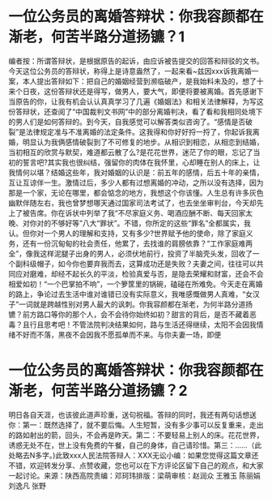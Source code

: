 # 一位公务员的离婚答辩状：你我容颜都在渐老，何苦半路分道扬镳？1

编者按：所谓答辩状，是根据原告的起诉，由应诉被告提交的回答和辩驳的文书。今天这位公务员的答辩状，称得上是诗意盎然了，一起来看~兹因xxx诉我离婚一案，本人提出答辩如下：把自己的婚姻经营到濒临破产，是我始料未及的，想了十来个日夜，这份答辩状还是得写，做男人，要大气，即便将要被离婚。首先感谢下当原告的你，让我有机会认认真真学习了几遍《婚姻法》和相关法律解释，为写这份答辩状，还查阅了“中国裁判文书网”中的部分离婚判决，看了看和我相同处境下的男人们是如何答辩的。到今天，自我感觉可以解答类似咨询了。“感情是否破裂”是法律规定准与不准离婚的法定条件。这我得和你好好捋一捋了，你起诉我离婚，明显认为我俩感情破裂到了不可修复的地步。从相识到相恋，从相恋到结婚，当初相互的欣赏与默契，难道都云散了么?是花花世界，迷茫了你的眼，忘记了当初的誓言吧?其实我也很纠结，强留你的肉体在我怀里，心却睡在别人的床上，让我情何以堪？结婚这些年，我对婚姻的认识是：前五年的感情，后五十年的亲情，互让互谅伴一生。激情过后，多少人都有过想离婚的冲动，之所以没有选择，因为那是一个家，无论在哪里，都会惦念的地方，我想这个你该懂。人生总有许多灰色幽默伴随左右，我也曾梦想哪天通过国家司法考试了，也去坐坐审判台，今天却先上了被告席。你在诉状中列举了我“不尽家庭义务、喝酒应酬不断、每天回家太晚、对你对的不够好等”八大“罪状”。不错，你所定的这些“罪名”全都属实，我认。但你对一个男人的理解和支持，又有多少?世界赋予他的使命，除了家庭义务，还有一份沉甸甸的社会责任，他累了，去找谁的肩膀依靠？“工作家庭难两全”，像我这样泥腿子出身的男人，必须伏地前行，投资了半脑壳头发，回收了一个副科级帽子，如今你也要弃我而去，这算成功还是失败？夫妻之间，往往可以共同应对磨难，却经不起长久的平淡，检验真爱与否，是隐去荣耀和财富，还会不会相爱如初！“一个巴掌拍不响”，一个箩筐里的锅碗，磕碰在所难免。今天走在离婚的路上，争论过去生活中谁对谁错已没有实际意义，我唯感慨做男人真难，“女汉子”一词就是跨越性别对男人最大的讽刺。你我容颜都在渐老，为何半路分道扬镳？前方路口等你的那个人，会不会待你始终如初？甜言的背后，是否不藏着恶毒？且行且思考吧！不管法院判决结果如何，路与生活还得继续，太阳不会因我情绪不好而不落，黑夜不会因我不愿孤单而不来。与你夫妻一场，即便

# 一位公务员的离婚答辩状：你我容颜都在渐老，何苦半路分道扬镳？2

明日各自天涯，也该彼此道声珍重，送句祝福。答辩的同时，我还有两句话想送你：第一：既然选择了，就不要后悔。人生短暂，没有多少事可以反复重来，走出的路如射出的箭，回头，不会再是昨天。第二：不要轻易上别人的床。花花世界，诱惑无处不在，世上没有免费的午餐，自己的身体，自己请珍惜。第三：……（此处略去N多字。)此致xxx人民法院答辩人：XXX无讼小编：如果您觉得这篇文章还不错，欢迎转发分享、点赞收藏，您也可以在下方评论区留下自己的观点，和大家一起讨论。来源：陕西高院责编：邓珂玮排版：梁萌审核：赵润众 王雅玉 陈丽娟 刘逸凡 张野

